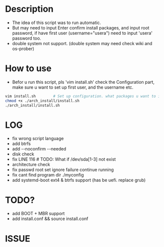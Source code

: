 # Description
  - The idea of this script was to run automatic. 
  - But may need to input Enter confirm install packages, and input root password, if have first user (username="usera") need to input 'usera' password too.
  - double system not support. (double system may need check wiki and os-prober)

# How to use
  * Befor u run this script, pls 'vim install.sh' check the Configuration part, make sure u want to set up first user, and the username etc.
  
  ```bash
  vim install.sh        # Set up configuration. what packages u want to install as u like, etc.
  chmod +x ./arch_install/install.sh
  ./arch_install/install.sh
  ```

# LOG
  - fix wrong script language
  - add btrfs
  - add --noconfirm --needed
  - disk check
  - fix LINE 116 # TODO: What if /dev/sda[1-3] not exist
  - architecture check
  - fix passwd root set ignore failure continue running
  - fix cant find program dir ./myconfig
  - add systemd-boot ext4 & btrfs support (has be uefi. replace grub)

# TODO?
  - add BOOT + MBR support
  - add install.conf && source install.conf
  
# ISSUE
  